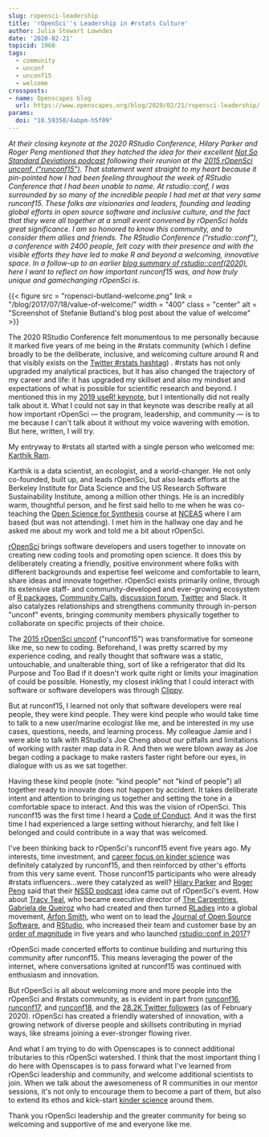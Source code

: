 ```yaml
---
slug: ropensci-leadership
title: 'rOpenSci''s Leadership in #rstats Culture'
author: Julia Stewart Lowndes
date: '2020-02-21'
topicid: 1960
tags:
  - community
  - unconf
  - unconf15
  - welcome
crossposts:
- name: Openscapes blog
  url: https://www.openscapes.org/blog/2020/02/21/ropensci-leadership/
params:
  doi: "10.59350/4abpm-h5f09"
---
```


*At their closing keynote at the 2020 RStudio Conference, Hilary Parker and Roger Peng mentioned that they hatched the idea for their excellent [Not So Standard Deviations podcast](http://nssdeviations.com/) following their reunion at the [2015 rOpenSci unconf, ("runconf15")](https://unconf15.ropensci.org/). That statement went straight to my heart because it pin-pointed how I had been feeling throughout the week of RStudio Conference that I had been unable to name. At rstudio::conf, I was surrounded by so many of the incredible people I had met at that very same runconf15. These folks are visionaries and leaders, founding and leading global efforts in open source software and inclusive culture, and the fact that they were all together at a small event convened by rOpenSci holds great significance. I am so honored to know this community, and to consider them allies and friends. The RStudio Conference ("rstudio::conf"), a conference with 2400 people, felt cozy with their presence and with the visible efforts they have led to make R and beyond a welcoming, innovative space. In a follow-up to an earlier [blog summary of rstudio::conf(2020)](/blog/2020/02/04/rstudioconf-2020/), here I want to reflect on how important runconf15 was, and how truly unique and gamechanging rOpenSci is.*


{{< figure src = "ropensci-butland-welcome.png" link = "/blog/2017/07/18/value-of-welcome/" width = "400" class = "center" alt = "Screenshot of Stefanie Butland's blog post about the value of welcome" >}}


The 2020 RStudio Conference felt monumentous to me personally because it marked five years of me being in the #rstats community (which I define broadly to be the deliberate, inclusive, and welcoming culture around R and that visibly exists on the [Twitter #rstats hashtag](https://twitter.com/search?q=%23rstats&src=typed_query)) . #rstats has not only upgraded my analytical practices, but it has also changed the trajectory of my career and life: it has upgraded my skillset and also my mindset and expectations of what is possible for scientific research and beyond. I mentioned this in my [2019 useR! keynote](/blog/2019/08/22/user-keynote/), but I intentionally did not really talk about it. What I could not say in that keynote was describe really at all how important rOpenSci — the program, leadership, and community — is to me because I can't talk about it without my voice wavering with emotion. But here, written, I will try. 

My entryway to #rstats all started with a single person who welcomed me: [Karthik Ram](http://karthik.io/).

Karthik is a data scientist, an ecologist, and a world-changer. He not only co-founded, built up, and leads rOpenSci, but also leads efforts at the Berkeley Institute for Data Science and the US Research Software Sustainability Institute, among a million other things. He is an incredibly warm, thoughtful person, and he first said hello to me when he was co-teaching the [Open Science for Synthesis](https://www.nceas.ucsb.edu/OSS) course at [NCEAS](https://www.nceas.ucsb.edu) where I am based (but was not attending). I met him in the hallway one day and he asked me about my work and told me a bit about rOpenSci. 

[rOpenSci](https://ropensci.org/) brings software developers and users together to innovate on creating new coding tools and promoting open science. It does this by deliberately creating a friendly, positive environment where folks with different backgrounds and expertise feel welcome and comfortable to learn, share ideas and innovate together. rOpenSci exists primarily online, through its extensive staff- and community-developed and ever-growing ecosystem of [R packages](https://ropensci.org/packages/), [Community Calls](https://ropensci.org/commcalls/), [discussion forum](https://discuss.ropensci.org/), [Twitter](https://twitter.com/ropensci,) and Slack. It also catalyzes relationships and strengthens community through in-person "unconf" events, bringing community members physically together to collaborate on specific projects of their choice.

The [2015 rOpenSci unconf](https://unconf15.ropensci.org/) ("runconf15") was transformative for someone like me, so new to coding. Beforehand, I was pretty scarred by my experience coding, and really thought that software was a static, untouchable, and unalterable thing, sort of like a refrigerator that did Its Purpose and Too Bad if it doesn't work quite right or limits your imagination of could be possible. Honestly, my closest inkling that I could interact with software or software developers was through [Clippy](https://jules32.github.io/useR-2019-keynote/#59).  

But at runconf15, I learned not only that software developers were real people, they were kind people. They were kind people who would take time to talk to a new user/marine ecologist like me, and be interested in my use cases, questions, needs, and learning process. My colleague Jamie and I were able to talk with RStudio's Joe Cheng about our pitfalls and limitations of working with raster map data in R. And then we were blown away as Joe began coding a package to make rasters faster right before our eyes, in dialogue with us as we sat together. 

Having these kind people (note: "kind people" not "kind of people") all together ready to innovate does not happen by accident. It takes deliberate intent and attention to bringing us together and setting the tone in a comfortable space to interact. And this was the vision of rOpenSci. This runconf15 was the first time I heard a [Code of Conduct](https://en.wikipedia.org/wiki/Code_of_conduct). And it was the first time I had experienced a large setting without hierarchy, and felt like I belonged and could contribute in a way that was welcomed. 

I've been thinking back to rOpenSci's runconf15 event five years ago. My interests, time investment, and [career focus on kinder science](https://blogs.scientificamerican.com/observations/open-software-means-kinder-science/) was definitely catalyzed by runconf15, and then reinforced by other's efforts from this very same event. Those  runconf15 participants who were already #rstats influencers...were they catalyzed as well? [Hilary Parker](https://hilaryparker.com/about-hilary-parker/) and [Roger Peng](http://www.biostat.jhsph.edu/~rpeng/) said that their [NSSD podcast](http://nssdeviations.com/) idea came out of rOpenSci's event. How about [Tracy Teal](https://en.wikipedia.org/wiki/Tracy_Teal), who became executive director of [The Carpentries](https://carpentries.org/), [Gabriela de Queiroz](https://k-roz.com/) who had created and then turned [RLadies](https://rladies.org/) into a global movement, [Arfon Smith](https://www.arfon.org/), who went on to lead the [Journal of Open Source Software](https://joss.theoj.org/), and [RStudio](https://rstudio.com), who increased their team and customer base by an [order of magnitude](https://rstudio.com/slides/rstudio-pbc/#32) in five years and who launched [rstudio::conf in 2017](https://blog.rstudio.com/2016/06/30/join-us-at-rstudioconf-2017/)? 

rOpenSci made concerted efforts to continue building and nurturing this community after runconf15. This means leveraging the power of the internet, where conversations ignited at runconf15 was continued with enthusiasm and innovation. 

But rOpenSci is all about welcoming more and more people into the rOpenSci and #rstats community, as is evident in part from [runconf16](https://unconf16.ropensci.org/), [runconf17](https://unconf17.ropensci.org/), and [runconf18](https://unconf18.ropensci.org/), and the [28.2K Twitter followers](https://twitter.com/rOpenSci) (as of February 2020). rOpenSci has created a friendly watershed of innovation, with a growing network of diverse people and skillsets contributing in myriad ways, like streams joining a ever-stronger flowing river. 

And what I am trying to do with Openscapes is to connect additional tributaries to this rOpenSci watershed. I think that the most important thing I do here with Openscapes is to pass forward what I've learned from rOpenSci leadership and community, and welcome additional scientists to join. When we talk about the awesomeness of R communities in our mentor sessions, it's not only to encourage them to become a part of them, but also to extend its ethos and kick-start [kinder science](https://blogs.scientificamerican.com/observations/open-software-means-kinder-science/) around them. 

Thank you rOpenSci leadership and the greater community for being so welcoming and supportive of me and everyone like me. 
